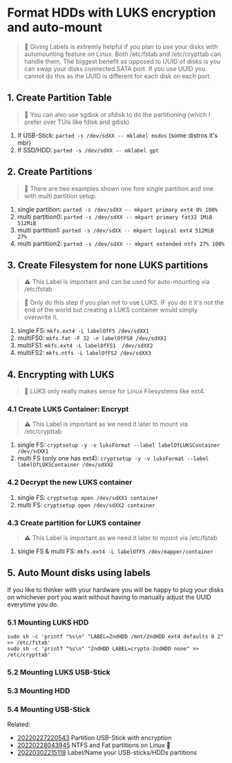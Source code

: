 # Format HDDs with LUKS encryption and auto-mount

> 🧐 Giving Labels is extremly helpful if you plan to use your disks
with automounting feature on Linux. Both /etc/fstab and /etc/crypttab
can handle them. The biggest benefit as opposed to UUID of disks is you
can swap your disks connected SATA port. If you use UUID you cannot do
this as the UUID is different for each disk on each port.

## 1. Create Partition Table

> 🧐 You can also use sgdisk or sfdisk to do the partitioning (which I
prefer over TUIs like fdisk and gdisk)

1. If USB-Stick: `parted -s /dev/sdXX -- mklabel msdos` (some distros it's mbr)
1. If SSD/HDD: `parted -s /dev/sdXX -- mklabel gpt`

## 2. Create Partitions

> 🧐 There are two examples shown one fore single partition and one with
multi partition setup.

1. single partition: `parted -s /dev/sdXX -- mkpart primary ext4 0% 100%`
1. multi partition0: `parted -s /dev/sdXX -- mkpart primary fat32 1MiB 512MiB`
1. multi partition1: `parted -s /dev/sdXX -- mkpart logical ext4 512MiB 27%`
1. multi partition2: `parted -s /dev/sdXX -- mkpart extended ntfs 27% 100%`

## 3. Create Filesystem for none LUKS partitions

> ⚠  This Label is important and can be used for auto-mounting via /etc/fstab

> 🧐 Only do this step if you plan not to use LUKS. IF you do it it's
not the end of the world but creating a LUKS container would simply
overwrite it.

1. single FS: `mkfs.ext4 -L labelOfFS /dev/sdXX1`
1. multiFS0: `mkfs.fat -F 32 -n labelOfFS0 /dev/sdXX1`
1. multiFS1: `mkfs.ext4 -L labelOfFS1  /dev/sdXX2`
1. multiFS2: `mkfs.ntfs -L labelOfFS2 /dev/sdXX3`

## 4. Encrypting with LUKS

> 🧐 LUKS only really makes sense for Linux Filesystems like ext4.

### 4.1 Create LUKS Container: Encrypt

> ⚠ This Label is important as we need it later to mount via
/etc/crypttab

1. single FS: `cryptsetup -y -v luksFormat --label labelOfLUKSContainer /dev/sdXX1`
2. multi FS (only one has ext4): `cryptsetup -y -v luksFormat --label labelOfLUKSContainer /dev/sdXX2`

### 4.2 Decrypt the new LUKS container

1. single FS: `cryptsetup open /dev/sdXX1 container`
1. multi FS: `cryptsetup open /dev/sdXX2 container`

### 4.3 Create partition for LUKS container

> ⚠ This Label is important as we need it later to mount via /etc/fstab

1. single FS & multi FS: `mkfs.ext4 -L labelOfFS /dev/mapper/container`

## 5. Auto Mount disks using labels

If you like to thinker with your hardware you will be happy to plug your
disks on whichever port you want without having to manually adjust the
UUID everytime you do.

### 5.1 Mounting LUKS HDD

```
sudo sh -c 'printf "%s\n" "LABEL=2ndHDD /mnt/2ndHDD ext4 defaults 0 2" >> /etc/fstab'
sudo sh -c 'printf "%s\n" "2ndHDD LABEL=crypto-2ndHDD none" >> /etc/crypttab'
```

### 5.2 Mounting LUKS USB-Stick

### 5.3 Mounting HDD

### 5.4 Mounting USB-Stick

Related:

* [20220227220543](/20220227220543/) Partition USB-Stick with encryption
* [20220228043945](/20220228043945/) NTFS and Fat partitions on Linux 🐧
* [20220302215119](/20220302215119/) Label/Name your USB-sticks/HDDs partitions
